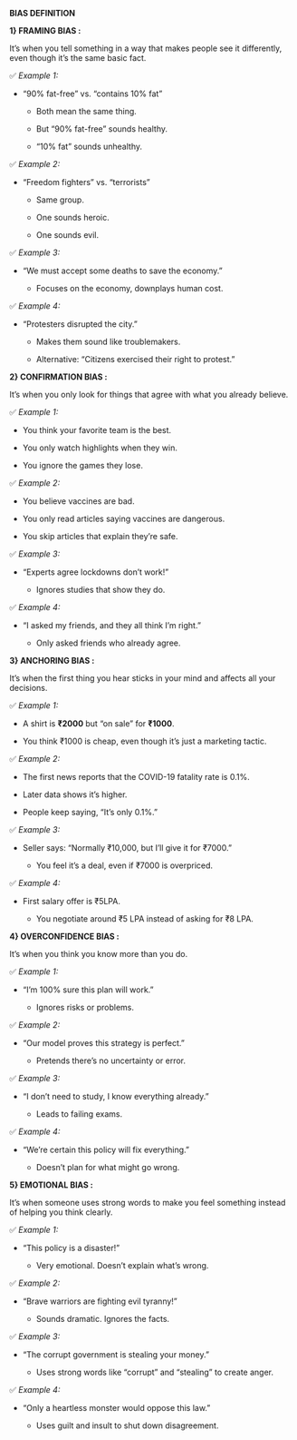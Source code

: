 **BIAS DEFINITION** 

**1} FRAMING BIAS :** 

It’s when you tell something in a way that makes people see it differently, even though it’s the same basic fact.

✅ *Example 1:*

* “90% fat-free” vs. “contains 10% fat”

  * Both mean the same thing.

  * But “90% fat-free” sounds healthy.

  * “10% fat” sounds unhealthy.

✅ *Example 2:*

* “Freedom fighters” vs. “terrorists”

  * Same group.

  * One sounds heroic.

  * One sounds evil.

✅ *Example 3:*

* “We must accept some deaths to save the economy.”

  * Focuses on the economy, downplays human cost.

✅ *Example 4:*

* “Protesters disrupted the city.”

  * Makes them sound like troublemakers.

  * Alternative: “Citizens exercised their right to protest.”

**2} CONFIRMATION BIAS :** 

It’s when you only look for things that agree with what you already believe.

✅ *Example 1:*

* You think your favorite team is the best.

* You only watch highlights when they win.

* You ignore the games they lose.

✅ *Example 2:*

* You believe vaccines are bad.

* You only read articles saying vaccines are dangerous.

* You skip articles that explain they’re safe.

✅ *Example 3:*

* “Experts agree lockdowns don’t work\!”

  * Ignores studies that show they do.

✅ *Example 4:*

* “I asked my friends, and they all think I’m right.”

  * Only asked friends who already agree.

**3} ANCHORING BIAS :** 

It’s when the first thing you hear sticks in your mind and affects all your decisions.

✅ *Example 1:*

* A shirt is **₹2000** but “on sale” for **₹1000**.

* You think ₹1000 is cheap, even though it’s just a marketing tactic.

✅ *Example 2:*

* The first news reports that the COVID-19 fatality rate is 0.1%.

* Later data shows it’s higher.

* People keep saying, “It’s only 0.1%.”

✅ *Example 3:*

* Seller says: “Normally ₹10,000, but I’ll give it for ₹7000.”

  * You feel it’s a deal, even if ₹7000 is overpriced.

✅ *Example 4:*

* First salary offer is ₹5LPA.

  * You negotiate around ₹5 LPA instead of asking for ₹8 LPA.

**4} OVERCONFIDENCE BIAS :** 

It’s when you think you know more than you do.

✅ *Example 1:*

* “I’m 100% sure this plan will work.”

  * Ignores risks or problems.

✅ *Example 2:*

* “Our model proves this strategy is perfect.”

  * Pretends there’s no uncertainty or error.

✅ *Example 3:*

* “I don’t need to study, I know everything already.”

  * Leads to failing exams.

✅ *Example 4:*

* “We’re certain this policy will fix everything.”

  * Doesn’t plan for what might go wrong.

**5} EMOTIONAL BIAS :** 

It’s when someone uses strong words to make you feel something instead of helping you think clearly.

✅ *Example 1:*

* “This policy is a disaster\!”

  * Very emotional. Doesn’t explain what’s wrong.

✅ *Example 2:*

* “Brave warriors are fighting evil tyranny\!”

  * Sounds dramatic. Ignores the facts.

✅ *Example 3:*

* “The corrupt government is stealing your money.”

  * Uses strong words like “corrupt” and “stealing” to create anger.

✅ *Example 4:*

* “Only a heartless monster would oppose this law.”

  * Uses guilt and insult to shut down disagreement.

